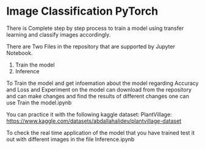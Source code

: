 # Image Classification PyTorch
There is Complete step by step process to train a model using transfer learning and classify images accordingly.

There are Two Files in the repository that are supported by Jupyter Notebook.
1. Train the model
2. Inference

To Train the model and get infoemation about the model regarding Accuracy and Loss
and Experiment on the model can download from the repository and can make changes 
and find the results of different changes one can use Train the model.ipynb

You can practice it with the following kaggle dataset: 
PlantVillage: https://www.kaggle.com/datasets/abdallahalidev/plantvillage-dataset

To check the real time application of the model that you have trained test it out with different images 
in the file Inference.ipynb
